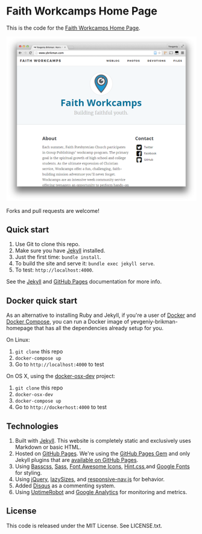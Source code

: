 # Faith Workcamps Home Page

This is the code for the [Faith Workcamps Home Page](http://www.faithworkcamps.com).

![Faith Workcamps Home Page Screenshot](/assets/img/screenshots/faithworkcamps-homepage-screenshot.png)

Forks and pull requests are welcome!




## Quick start

1. Use Git to clone this repo.
1. Make sure you have [Jekyll](http://jekyllrb.com/docs/installation/) installed.
1. Just the first time: `bundle install`.
1. To build the site and serve it: `bundle exec jekyll serve`.
1. To test: `http://localhost:4000`.

See the [Jekyll](http://jekyllrb.com/) and [GitHub Pages](https://pages.github.com/)
documentation for more info.




## Docker quick start

As an alternative to installing Ruby and Jekyll, if you're a user of
[Docker](https://www.docker.com/) and [Docker
Compose](https://docs.docker.com/compose/), you can run a Docker image of
yevgeniy-brikman-homepage that has all the dependencies already setup for you.

On Linux:

1. `git clone` this repo
2. `docker-compose up`
3. Go to `http://localhost:4000` to test

On OS X, using the [docker-osx-dev](https://github.com/brikis98/docker-osx-dev)
project:

1. `git clone` this repo
2. `docker-osx-dev`
3. `docker-compose up`
4. Go to `http://dockerhost:4000` to test




## Technologies

1. Built with [Jekyll](http://jekyllrb.com/). This website is completely static
   and exclusively uses Markdown or basic HTML.
1. Hosted on [GitHub Pages](https://pages.github.com/). We're using the
   [GitHub Pages Gem](https://help.github.com/articles/using-jekyll-with-pages/)
   and only Jekyll plugins that are
   [available on GitHub Pages](https://help.github.com/articles/repository-metadata-on-github-pages/).
1. Using [Basscss](http://www.basscss.com/), [Sass](http://sass-lang.com/),
   [Font Awesome Icons](http://fortawesome.github.io/Font-Awesome/icons/),
   [Hint.css](http://kushagragour.in/lab/hint/),and
   [Google Fonts](https://www.google.com/fonts) for styling.
1. Using [jQuery](https://jquery.com/), [lazySizes](http://afarkas.github.io/lazysizes/),
   and [responsive-nav.js](http://responsive-nav.com/) for behavior.
1. Added [Disqus](https://disqus.com/websites/) as a commenting system.
1. Using [UptimeRobot](http://uptimerobot.com/) and
   [Google Analytics](http://www.google.com/analytics/) for monitoring and
   metrics.




## License

This code is released under the MIT License. See LICENSE.txt.